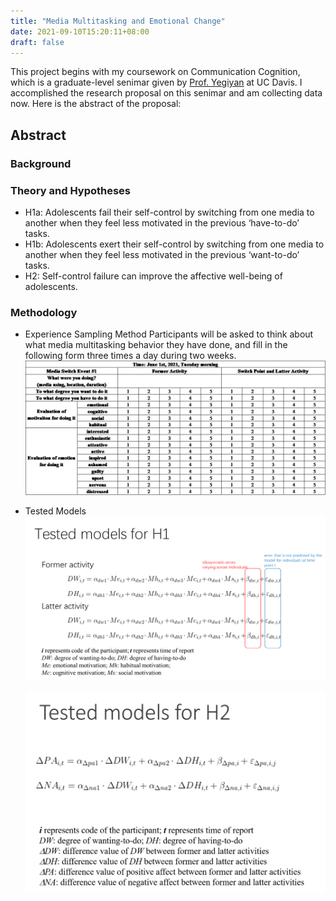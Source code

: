 ```yaml
---
title: "Media Multitasking and Emotional Change"
date: 2021-09-10T15:20:11+08:00
draft: false
---
```


This project begins with my coursework on Communication Cognition, which is a graduate-level senimar given by [Prof. Yegiyan](https://communication.ucdavis.edu/people/nyegiyan) at UC Davis. I accomplished the research proposal on this senimar and am collecting data now. Here is the abstract of the proposal:

## Abstract

### Background

### Theory and Hypotheses
- H1a: Adolescents fail their self-control by switching from one media to another when they feel less motivated in the previous ‘have-to-do’ tasks.
- H1b: Adolescents exert their self-control by switching from one media to another when they feel less motivated in the previous ‘want-to-do’ tasks.
- H2: Self-control failure can improve the affective well-being of adolescents.

### Methodology
- Experience Sampling Method
	Participants will be asked to think about what media multitasking behavior they have done, and fill in the following form three times a day during two weeks.
	![Data Collection Form](https://raw.githubusercontent.com/YbFan115/ybfan115.github.io/master/resources/_gen/images/cmn221_data_collect.png)

- Tested Models
	![Model for H1](https://raw.githubusercontent.com/YbFan115/ybfan115.github.io/master/resources/_gen/images/cmn221_model_h1.png)

	![Model for H2](https://raw.githubusercontent.com/YbFan115/ybfan115.github.io/master/resources/_gen/images/cmn221_model_h2.png)

